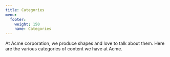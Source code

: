 ```yaml
---
title: Categories
menu:
  footer:
    weight: 150
    name: Categories
---
```

At Acme corporation, we produce shapes and love to talk about them.
Here are the various categories of content we have at Acme.